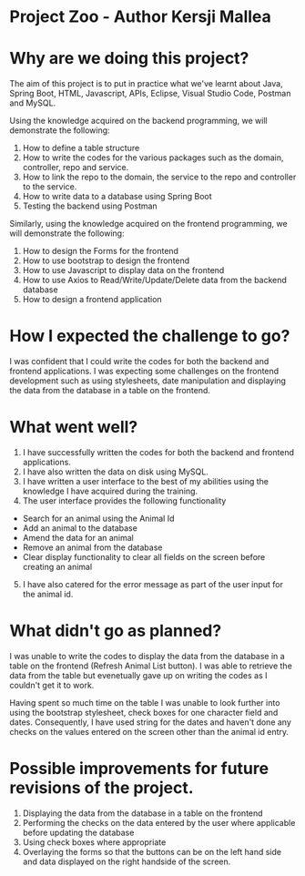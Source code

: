 # Project Zoo - Author Kersji Mallea

# Why are we doing this project?

The aim of this project is to put in practice what we've learnt about Java, Spring Boot, HTML, Javascript, APIs, Eclipse, Visual Studio Code, Postman and MySQL.

Using the knowledge acquired on the backend programming, we will demonstrate the following:

1.	How to define a table structure
2.	How to write the codes for the various packages such as the domain, controller, repo and service. 
3.	How to link the repo to the domain, the service to the repo and controller to the service.
4.	How to write data to a database using Spring Boot
5.	Testing the backend using Postman
 

Similarly, using the knowledge acquired on the frontend programming, we will demonstrate the following:

1.	How to design the Forms for the frontend 
2.	How to use bootstrap to design the frontend 
3.	How to use Javascript to display data on the frontend
4.	How to use Axios to Read/Write/Update/Delete data from the backend database
5.	How to design a frontend application 

# How I expected the challenge to go?

I was confident that I could write the codes for both the backend and frontend applications. I was expecting some challenges on the frontend development such as using stylesheets, date manipulation and displaying the data from the database in a table on the frontend. 

# What went well?
1.	I have successfully written the codes for both the backend and frontend applications. 
2.	I have also written the data on disk using MySQL.  
3.	I have written a user interface to the best of my abilities using the knowledge I have acquired during the training.
4.	The user interface provides the following functionality
- Search for an animal using the Animal Id
- Add an animal to the database
- Amend the data for an animal 
- Remove an animal from the database
- Clear display functionality to clear all fields on the screen before creating an animal
5.	I have also catered for the error message as part of the user input for the animal id.

# What didn't go as planned?

I was unable to write the codes to display the data from the database in a table on the frontend (Refresh Animal List button). I was able to retrieve the data from the table but evenetually gave up on writing the codes as I couldn't get it to work.

Having spent so much time on the table I was unable to look further into using the bootstrap stylesheet, check boxes for one character field and dates. Consequently, I have used string for the dates and haven't done any checks on the values entered on the screen other than the animal id entry.

# Possible improvements for future revisions of the project.
1.	Displaying the data from the database in a table on the frontend
2.	Performing the checks on the data entered by the user where applicable before updating the database
3.	Using check boxes where appropriate
4.	Overlaying the forms so that the buttons can be on the left hand side and data displayed on the right handside of the screen.
